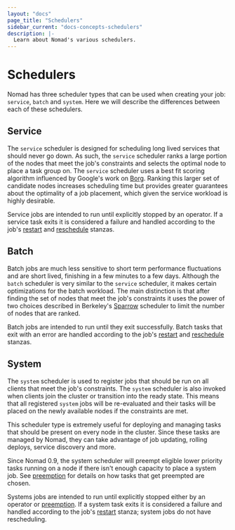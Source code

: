 ```yaml
---
layout: "docs"
page_title: "Schedulers"
sidebar_current: "docs-concepts-schedulers"
description: |-
  Learn about Nomad's various schedulers.
---
```


# Schedulers

Nomad has three scheduler types that can be used when creating your job:
`service`, `batch` and `system`. Here we will describe the differences between
each of these schedulers.

## Service

The `service` scheduler is designed for scheduling long lived services that
should never go down. As such, the `service` scheduler ranks a large portion
of the nodes that meet the job's constraints and selects the optimal node to
place a task group on. The `service` scheduler uses a best fit scoring algorithm
influenced by Google's work on [Borg]. Ranking this larger set of candidate
nodes increases scheduling time but provides greater guarantees about the
optimality of a job placement, which given the service workload is highly
desirable.

Service jobs are intended to run until explicitly stopped by an operator. If a
service task exits it is considered a failure and handled according to the job's
[restart] and [reschedule] stanzas.

## Batch

Batch jobs are much less sensitive to short term performance fluctuations and
are short lived, finishing in a few minutes to a few days. Although the `batch`
scheduler is very similar to the `service` scheduler, it makes certain
optimizations for the batch workload. The main distinction is that after finding
the set of nodes that meet the job's constraints it uses the power of two
choices described in Berkeley's [Sparrow] scheduler to limit the number of nodes
that are ranked.

Batch jobs are intended to run until they exit successfully. Batch tasks that
exit with an error are handled according to the job's [restart] and [reschedule]
stanzas.

## System

The `system` scheduler is used to register jobs that should be run on all
clients that meet the job's constraints. The `system` scheduler is also invoked
when clients join the cluster or transition into the ready state. This means
that all registered `system` jobs will be re-evaluated and their tasks will be
placed on the newly available nodes if the constraints are met.

This scheduler type is extremely useful for deploying and managing tasks that
should be present on every node in the cluster. Since these tasks are
managed by Nomad, they can take advantage of job updating, rolling deploys,
service discovery and more.

Since Nomad 0.9, the system scheduler will preempt eligible lower priority
tasks running on a node if there isn't enough capacity to place a system job.
See [preemption] for details on how tasks that get preempted are chosen.

Systems jobs are intended to run until explicitly stopped either by an operator
or [preemption]. If a system task exits it is considered a failure and handled
according to the job's [restart] stanza; system jobs do not have rescheduling.

[Borg]: https://research.google.com/pubs/pub43438.html
[Sparrow]: https://cs.stanford.edu/~matei/papers/2013/sosp_sparrow.pdf
[preemption]: /docs/internals/scheduling/preemption.html
[restart]: /docs/job-specification/restart.html
[reschedule]: /docs/job-specification/reschedule.html
